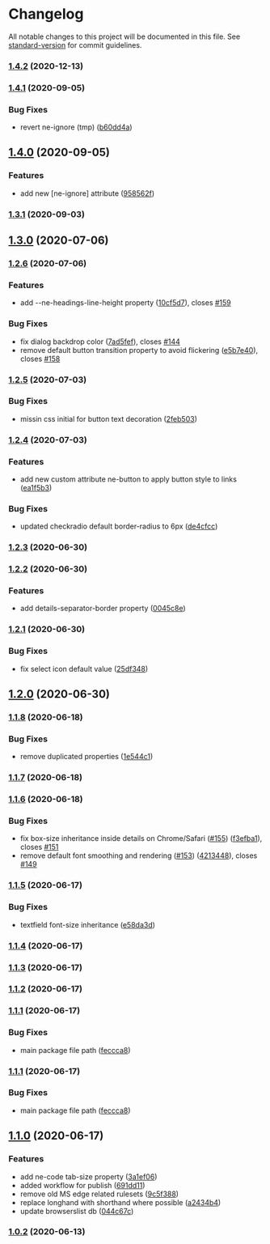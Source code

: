 # Changelog

All notable changes to this project will be documented in this file. See [standard-version](https://github.com/conventional-changelog/standard-version) for commit guidelines.

### [1.4.2](https://github.com/n-elements/core/compare/v1.4.1...v1.4.2) (2020-12-13)

### [1.4.1](https://github.com/n-elements/core/compare/v1.4.0...v1.4.1) (2020-09-05)


### Bug Fixes

* revert ne-ignore (tmp) ([b60dd4a](https://github.com/n-elements/core/commit/b60dd4a5faa2c0395c0720331b26c1dd58b1b33f))

## [1.4.0](https://github.com/n-elements/core/compare/v1.3.1...v1.4.0) (2020-09-05)


### Features

* add new [ne-ignore] attribute ([958562f](https://github.com/n-elements/core/commit/958562fbe5a2dccbe162f26b07dc60385a1b073a))

### [1.3.1](https://github.com/n-elements/core/compare/v1.3.0...v1.3.1) (2020-09-03)

## [1.3.0](https://github.com/n-elements/core/compare/v1.2.6...v1.3.0) (2020-07-06)

### [1.2.6](https://github.com/n-elements/core/compare/v1.2.5...v1.2.6) (2020-07-06)


### Features

* add --ne-headings-line-height property ([10cf5d7](https://github.com/n-elements/core/commit/10cf5d7eb44061ec037637af00be06c58af6e448)), closes [#159](https://github.com/n-elements/core/issues/159)


### Bug Fixes

* fix dialog backdrop color ([7ad5fef](https://github.com/n-elements/core/commit/7ad5fef42ec91ebeb56c2b9dcc8b5feb102609dc)), closes [#144](https://github.com/n-elements/core/issues/144)
* remove default button transition property to avoid flickering ([e5b7e40](https://github.com/n-elements/core/commit/e5b7e402b2035ce1f41ed470f1c419e061ba6895)), closes [#158](https://github.com/n-elements/core/issues/158)

### [1.2.5](https://github.com/n-elements/core/compare/v1.2.4...v1.2.5) (2020-07-03)


### Bug Fixes

* missin css initial for button text decoration ([2feb503](https://github.com/n-elements/core/commit/2feb503017fe6c5a36371486b38ba4155d24b24d))

### [1.2.4](https://github.com/n-elements/core/compare/v1.2.3...v1.2.4) (2020-07-03)


### Features

* add new custom attribute ne-button to apply button style to links ([ea1f5b3](https://github.com/n-elements/core/commit/ea1f5b3ad925e567687c07014d6a9bc8d4e637e4))


### Bug Fixes

* updated checkradio default border-radius to 6px ([de4cfcc](https://github.com/n-elements/core/commit/de4cfcc6cb2e4ded6980a2ee492cd51596ae9466))

### [1.2.3](https://github.com/n-elements/core/compare/v1.2.2...v1.2.3) (2020-06-30)

### [1.2.2](https://github.com/n-elements/core/compare/v1.2.1...v1.2.2) (2020-06-30)


### Features

* add details-separator-border property ([0045c8e](https://github.com/n-elements/core/commit/0045c8ea941139f4a4c5c34d438d5899e09c5d57))

### [1.2.1](https://github.com/n-elements/core/compare/v1.2.0...v1.2.1) (2020-06-30)


### Bug Fixes

* fix select icon default value ([25df348](https://github.com/n-elements/core/commit/25df34820442edefb96bf32945cf5fc9c7fcc942))

## [1.2.0](https://github.com/n-elements/core/compare/v1.1.8...v1.2.0) (2020-06-30)

### [1.1.8](https://github.com/n-elements/core/compare/v1.1.7...v1.1.8) (2020-06-18)


### Bug Fixes

* remove duplicated properties ([1e544c1](https://github.com/n-elements/core/commit/1e544c155ee6a146994e2a8315d811d32a0d3de6))

### [1.1.7](https://github.com/n-elements/core/compare/v1.1.6...v1.1.7) (2020-06-18)

### [1.1.6](https://github.com/n-elements/core/compare/v1.1.5...v1.1.6) (2020-06-18)


### Bug Fixes

* fix box-size inheritance inside details on Chrome/Safari ([#155](https://github.com/n-elements/core/issues/155)) ([f3efba1](https://github.com/n-elements/core/commit/f3efba18c6156c149aaae8165a6969f7cc19f565)), closes [#151](https://github.com/n-elements/core/issues/151)
* remove default font smoothing and rendering ([#153](https://github.com/n-elements/core/issues/153)) ([4213448](https://github.com/n-elements/core/commit/421344811f4514b9c45a35c669365988a5099e6b)), closes [#149](https://github.com/n-elements/core/issues/149)

### [1.1.5](https://github.com/n-elements/core/compare/v1.1.4...v1.1.5) (2020-06-17)


### Bug Fixes

* textfield font-size inheritance ([e58da3d](https://github.com/n-elements/core/commit/e58da3d544a7867fdfb4a58daf75a015c663e2b8))

### [1.1.4](https://github.com/n-elements/core/compare/v1.1.3...v1.1.4) (2020-06-17)

### [1.1.3](https://github.com/n-elements/core/compare/v1.1.2...v1.1.3) (2020-06-17)

### [1.1.2](https://github.com/n-elements/core/compare/v1.1.1...v1.1.2) (2020-06-17)

### [1.1.1](https://github.com/n-elements/core/compare/v1.1.0...v1.1.1) (2020-06-17)


### Bug Fixes

* main package file path ([feccca8](https://github.com/n-elements/core/commit/feccca82ded82dca678cb4ebea476e4f13dee641))

### [1.1.1](https://github.com/n-elements/core/compare/v1.1.0...v1.1.1) (2020-06-17)


### Bug Fixes

* main package file path ([feccca8](https://github.com/n-elements/core/commit/feccca82ded82dca678cb4ebea476e4f13dee641))

## [1.1.0](https://github.com/n-elements/core/compare/v1.0.2...v1.1.0) (2020-06-17)


### Features

* add ne-code tab-size property ([3a1ef06](https://github.com/n-elements/core/commit/3a1ef06ef229907a5e8e4164690776a157c9655e))
* added workflow for publish ([691dd11](https://github.com/n-elements/core/commit/691dd11ed6108c947910f82dc9de18cb1228e244))
* remove old MS edge related rulesets ([9c5f388](https://github.com/n-elements/core/commit/9c5f388fac9893cf5b4fa1055aadb701866f7389))
* replace longhand with shorthand where possible ([a2434b4](https://github.com/n-elements/core/commit/a2434b40237bcabe0422f04b1b598fed2efcff67))
* update browserslist db ([044c67c](https://github.com/n-elements/core/commit/044c67cd15519ccfc1be850350418cf3612f1790))

### [1.0.2](https://github.com/n-elements/core/compare/v1.0.1...v1.0.2) (2020-06-13)
